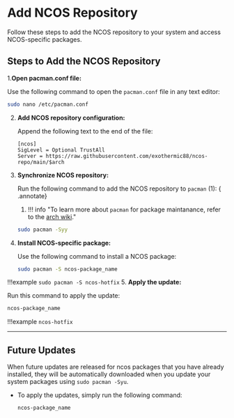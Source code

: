 # Add NCOS Repository

Follow these steps to add the NCOS repository to your system and access NCOS-specific packages.

## Steps to Add the NCOS Repository

1.**Open pacman.conf file:**

   Use the following command to open the `pacman.conf` file in any text editor:

   ```bash
   sudo nano /etc/pacman.conf
   ```
2. **Add NCOS repository configuration:**

   Append the following text to the end of the file:

   ```
   [ncos]
   SigLevel = Optional TrustAll
   Server = https://raw.githubusercontent.com/exothermic88/ncos-repo/main/$arch
   ```
3. **Synchronize NCOS repository:**

   Run the following command to add the NCOS repository to `pacman` (1):
   { .annotate}
   
   1.	!!! info "To learn more about `pacman` for package maintanance, refer to the [arch wiki](https://wiki.archlinux.org/title/Pacman#)." 

   ```bash
   sudo pacman -Syy
   ```
4. **Install NCOS-specific package:**

   Use the following command to install a NCOS package:

   ```bash
   sudo pacman -S ncos-package_name
   ```
!!!example
	```sudo pacman -S ncos-hotfix```
5. **Apply the update:**

   Run this command to apply the update:

   ```bash
   ncos-package_name
   ```
!!!example 
	`ncos-hotfix`
	
---
## Future Updates

When future updates are released for ncos packages that you have already installed, they will be automatically downloaded when you update your system packages using `sudo pacman -Syu`.

- To apply the updates, simply run the following command:

  ```bash
  ncos-package_name
  ```
  
